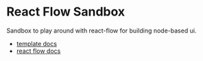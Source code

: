 # React Flow Sandbox

Sandbox to play around with react-flow for building node-based ui.

- [template docs](./docs.md)
- [react flow docs](https://reactflow.dev/learn)